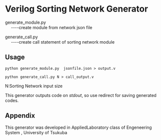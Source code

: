 # Verilog Sorting Network Generator

generate_module.py  
&nbsp;&nbsp;&nbsp;&nbsp;&nbsp;----create module from network json file  

generate_call.py  
&nbsp;&nbsp;&nbsp;&nbsp;&nbsp;----create call statement of sorting network module

## Usage

```
python generate_module.py  jsonfile.json > output.v
```

```
python generate_call.py N > call_output.v
```
N:Sorting Network input size  

This generator outputs code on <i>stdout</i>, so use redirect for saving generated codes.


## Appendix
This generator was developed in AppliedLaboratory class of Engeneering System , University of Tsukuba 